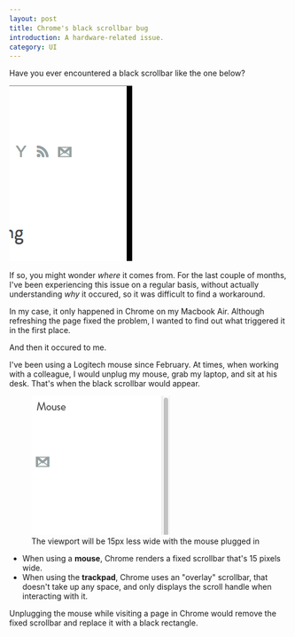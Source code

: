 ```yaml
---
layout: post
title: Chrome's black scrollbar bug
introduction: A hardware-related issue.
category: UI
---
```


Have you ever encountered a black scrollbar like the one below?

![Chrome black scrollbar](/images/post/chrome-black-scrollbar.png)

If so, you might wonder *where* it comes from. For the last couple of months, I've been experiencing this issue on a regular basis, without actually understanding *why* it occured, so it was difficult to find a workaround.

In my case, it only happened in Chrome on my Macbook Air. Although refreshing the page fixed the problem, I wanted to find out what triggered it in the first place.

And then it occured to me.

I've been using a Logitech mouse since February. At times, when working with a colleague, I would unplug my mouse, grab my laptop, and sit at his desk. That's when the black scrollbar would appear.

<figure>
  <img alt="Scrollbar with mouse or trackpad" src="/images/post/scrollbar-with-mouse-or-trackpad.gif"><br>
  <figcaption>The viewport will be 15px less wide with the mouse plugged in</figcaption>
</figure>

* When using a **mouse**, Chrome renders a fixed scrollbar that's 15 pixels wide.
* When using the **trackpad**, Chrome uses an "overlay" scrollbar, that doesn't take up any space, and only displays the scroll handle when interacting with it.

Unplugging the mouse while visiting a page in Chrome would remove the fixed scrollbar and replace it with a black rectangle.
